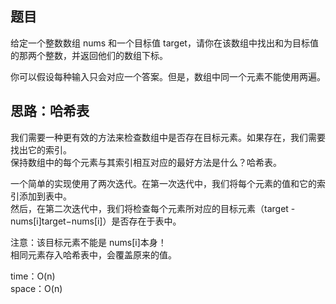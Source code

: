 题目
---------------------------
给定一个整数数组 nums 和一个目标值 target，请你在该数组中找出和为目标值的那两个整数，并返回他们的数组下标。  

你可以假设每种输入只会对应一个答案。但是，数组中同一个元素不能使用两遍。  

思路：哈希表
-----------------------
我们需要一种更有效的方法来检查数组中是否存在目标元素。如果存在，我们需要找出它的索引。  
保持数组中的每个元素与其索引相互对应的最好方法是什么？哈希表。

一个简单的实现使用了两次迭代。在第一次迭代中，我们将每个元素的值和它的索引添加到表中。  
然后，在第二次迭代中，我们将检查每个元素所对应的目标元素（target - nums[i]target−nums[i]）是否存在于表中。  

注意：该目标元素不能是 nums[i]本身！  
相同元素存入哈希表中，会覆盖原来的值。   

time：O(n)    
space：O(n)




 
